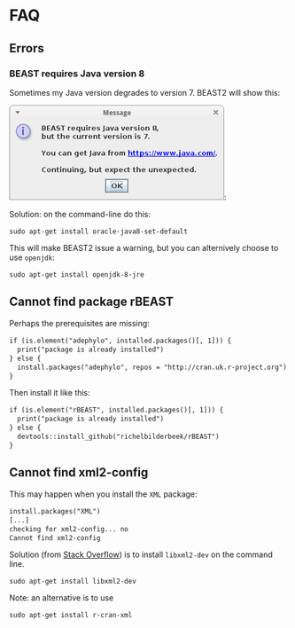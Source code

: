 # FAQ

## Errors

### BEAST requires Java version 8

Sometimes my Java version degrades to version 7. BEAST2 will show this:

![BEAST requires Java version 8](doc/ErrorJava8needed.png):

Solution: on the command-line do this:

```
sudo apt-get install oracle-java8-set-default
```

This will make BEAST2 issue a warning, but
you can alternively choose to use `openjdk`:

```
sudo apt-get install openjdk-8-jre
```

## Cannot find package rBEAST

Perhaps the prerequisites are missing:

```
if (is.element("adephylo", installed.packages()[, 1])) {
  print("package is already installed")
} else {
  install.packages("adephylo", repos = "http://cran.uk.r-project.org")
}
```

Then install it like this:

```
if (is.element("rBEAST", installed.packages()[, 1])) {
  print("package is already installed")
} else {
  devtools::install_github("richelbilderbeek/rBEAST")
}
```

## Cannot find xml2-config

This may happen when you install the `XML` package:

```
install.packages("XML")
[...]
checking for xml2-config... no
Cannot find xml2-config
```

Solution (from [Stack Overflow](http://stackoverflow.com/questions/7765429/unable-to-install-r-package-in-ubuntu-11-04)) 
is to install `libxml2-dev` on the command line.

```
sudo apt-get install libxml2-dev
```

Note: an alternative is to use

```
sudo apt-get install r-cran-xml
```
